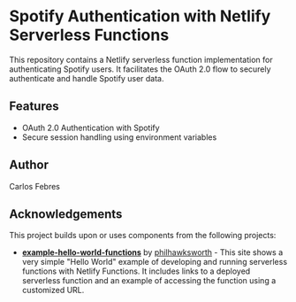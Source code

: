 # Spotify Authentication with Netlify Serverless Functions

This repository contains a Netlify serverless function implementation for authenticating Spotify users. It facilitates the OAuth 2.0 flow to securely authenticate and handle Spotify user data.

## Features

- OAuth 2.0 Authentication with Spotify
- Secure session handling using environment variables

## Author
Carlos Febres

## Acknowledgements

This project builds upon or uses components from the following projects:

- **[example-hello-world-functions](https://github.com/netlify/example-hello-world-functions)** by [philhawksworth](https://github.com/philhawksworth) - This site shows a very simple "Hello World" example of developing and running serverless functions with Netlify Functions. It includes links to a deployed serverless function and an example of accessing the function using a customized URL.




